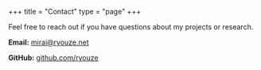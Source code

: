 +++
title = "Contact"
type = "page"
+++

Feel free to reach out if you have questions about my projects or research.

**Email:** [mirai@ryouze.net](mailto:mirai@ryouze.net)

**GitHub:** [github.com/ryouze](https://github.com/ryouze)
